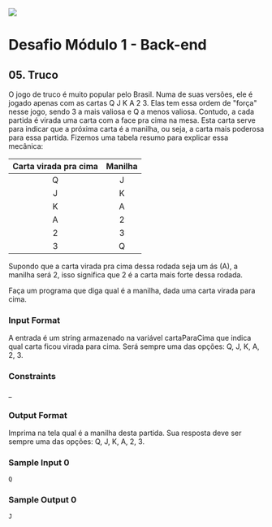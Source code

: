 ![](https://i.imgur.com/xG74tOh.png)

# Desafio Módulo 1 - Back-end

## 05. Truco

O jogo de truco é muito popular pelo Brasil. Numa de suas versões, ele é jogado apenas com as cartas Q J K A 2 3. Elas tem essa ordem de "força" nesse jogo, sendo 3 a mais valiosa e Q a menos valiosa. Contudo, a cada partida é virada uma carta com a face pra cima na mesa. Esta carta serve para indicar que a próxima carta é a manilha, ou seja, a carta mais poderosa para essa partida. Fizemos uma tabela resumo para explicar essa mecânica:

|Carta virada pra cima | Manilha|
| :---: | :---: |
|                    Q |      J |
|                    J |      K |
|                    K |      A |
|                    A |      2 |
|                    2 |      3 |
|                    3 |      Q |

Supondo que a carta virada pra cima dessa rodada seja um ás (A), a manilha será 2, isso significa que 2 é a carta mais forte dessa rodada.

Faça um programa que diga qual é a manilha, dada uma carta virada para cima.

### Input Format

A entrada é um string armazenado na variável cartaParaCima que indica qual carta ficou virada para cima. Será sempre uma das opções: Q, J, K, A, 2, 3.

### Constraints

_

### Output Format

Imprima na tela qual é a manilha desta partida. Sua resposta deve ser sempre uma das opções: Q, J, K, A, 2, 3.

### Sample Input 0

```
Q
```

### Sample Output 0

```
J
```